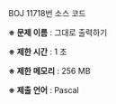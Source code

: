 BOJ 11718번 소스 코드

<b>※ 문제 이름</b> : 그대로 출력하기

<b>※ 제한 시간</b> : 1 초

<b>※ 제한 메모리</b> : 256 MB

<b>※ 제출 언어</b> : Pascal
